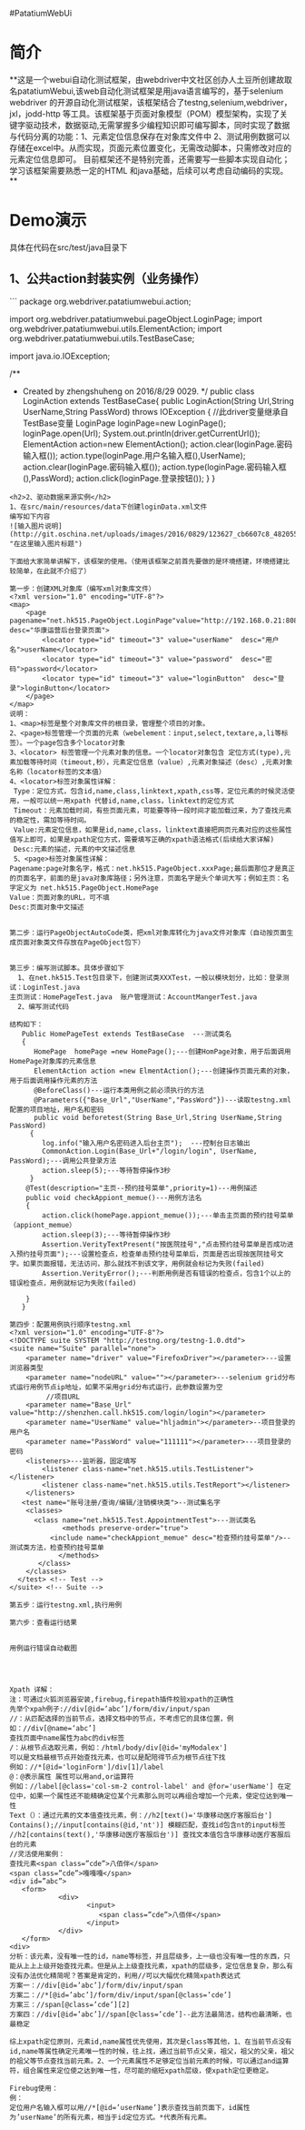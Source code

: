 #PatatiumWebUi
<h1>简介</h1>
 **这是一个webui自动化测试框架，由<a>webdriver中文社区</a>创办人土豆所创建故取名patatiumWebui,该web自动化测试框架是用java语言编写的，基于selenium webdriver 的开源自动化测试框架，该框架结合了testng,selenium,webdriver，jxl，jodd-http 等工具。该框架基于页面对象模型（POM）模型架构，实现了关键字驱动技术，数据驱动,无需掌握多少编程知识即可编写脚本，同时实现了数据与代码分离的功能：1、元素定位信息保存在对象库文件中 2、测试用例数据可以存储在excel中。从而实现，页面元素位置变化，无需改动脚本，只需修改对应的元素定位信息即可。
目前框架还不是特别完善，还需要写一些脚本实现自动化；学习该框架需要熟悉一定的HTML 和java基础，后续可以考虑自动编码的实现。**

<h1>Demo演示</h1>
<p>具体在代码在src/test/java目录下</p>
<h2>1、公共action封装实例（业务操作）</h2>
```
package org.webdriver.patatiumwebui.action;

import org.webdriver.patatiumwebui.pageObject.LoginPage;
import org.webdriver.patatiumwebui.utils.ElementAction;
import org.webdriver.patatiumwebui.utils.TestBaseCase;

import java.io.IOException;

/**
 * Created by zhengshuheng on 2016/8/29 0029.
 */
public class LoginAction extends TestBaseCase{
    public LoginAction(String Url,String UserName,String PassWord) throws IOException
    {
        //此driver变量继承自TestBase变量
        LoginPage loginPage=new LoginPage();
        loginPage.open(Url);
        System.out.println(driver.getCurrentUrl());
        ElementAction action=new ElementAction();
        action.clear(loginPage.密码输入框());
        action.type(loginPage.用户名输入框(),UserName);
        action.clear(loginPage.密码输入框());
        action.type(loginPage.密码输入框(),PassWord);
        action.click(loginPage.登录按钮());
    }
}

```
<h2>2、驱动数据来源实例</h2>
1、在src/main/resources/data下创建loginData.xml文件
编写如下内容
![输入图片说明](http://git.oschina.net/uploads/images/2016/0829/123627_cb6607c8_482055.png "在这里输入图片标题")

下面给大家简单讲解下，该框架的使用。（使用该框架之前首先要做的是环境搭建，环境搭建比较简单，在此就不介绍了）

第一步：创建XML对象库（编写xml对象库文件）
<?xml version="1.0" encoding="UTF-8"?>
<map>	
	<page pagename="net.hk515.PageObject.LoginPage"value="http://192.168.0.21:8086/User/Login" desc="华康运营后台登录页面">
		<locator type="id" timeout="3" value="userName"  desc="用户名">userName</locator>
		<locator type="id" timeout="3" value="password"  desc="密码">password</locator>
		<locator type="id" timeout="3" value="loginButton"  desc="登录">loginButton</locator>
	</page>
</map>
说明：
1、<map>标签是整个对象库文件的根目录，管理整个项目的对象。
2、<page>标签管理一个页面的元素（webelement：input,select,textare,a,li等标签）。一个page包含多个locator对象
3、<locator> 标签管理一个元素对象的信息。一个locator对象包含 定位方式(type),元素加载等待时间（timeout,秒），元素定位信息（value）,元素对象描述（desc）,元素对象名称（locator标签的文本值）
4、<locator>标签对象属性详解：
 Type：定位方式，包含id,name,class,linktext,xpath,css等，定位元素的时候灵活使用，一般可以统一用xpath 代替id,name,class，linktext的定位方式
 Timeout：元素加载时间，有些页面元素，可能要等待一段时间才能加载过来，为了查找元素的稳定性，需加等待时间。
 Value:元素定位信息，如果是id,name,class，linktext直接把网页元素对应的这些属性值写上即可，如果是xpath定位方式，需要填写正确的xpath语法格式(后续给大家详解)
 Desc:元素的描述，元素的中文描述信息
 5、<page>标签对象属性详解：
Pagename:page对象名字，格式：net.hk515.PageObject.xxxPage;最后面那位才是真正的页面名字，前面的是java对象库路径；另外注意，页面名字是头个单词大写；例如主页：名字定义为 net.hk515.PageObject.HomePage
Value：页面对象的URL，可不填
Desc:页面对象中文描述


第二步：运行PageObjectAutoCode类，把xml对象库转化为java文件对象库（自动按页面生成页面对象类文件存放在PageObject包下）


第三步：编写测试脚本。具体步骤如下
  1、在net.hk515.Test包目录下，创建测试类XXXTest，一般以模块划分，比如：登录测试：LoginTest.java
主页测试：HomePageTest.java  账户管理测试：AccountMangerTest.java
  2、编写测试代码
 
结构如下：
   Public HomePageTest extends TestBaseCase  ---测试类名
   {
      HomePage  homePage =new HomePage();---创建HomPage对象，用于后面调用HomePage对象库的元素信息
      ElementAction action =new ElmentAction();---创建操作页面元素的对象，用于后面调用操作元素的方法
      @BeforeClass()---运行本类用例之前必须执行的方法
	  @Parameters({"Base_Url","UserName","PassWord"})---读取testng.xml配置的项目地址，用户名和密码
	  public void beforetest(String Base_Url,String UserName,String PassWord)
	 {
		log.info("输入用户名密码进入后台主页");	---控制台日志输出	
		CommonAction.Login(Base_Url+"/login/login", UserName, PassWord);---调用公共登录方法
		action.sleep(5);---等待暂停操作3秒
	 }
    @Test(description="主页--预约挂号菜单",priority=1)---用例描述
	public void checkAppiont_memue()---用例方法名
	{
		action.click(homePage.appiont_memue());---单击主页面的预约挂号菜单（appiont_memue）
		action.sleep(3);---等待暂停操作3秒
		Assertion.VerityTextPresent("按医院挂号","点击预约挂号菜单是否成功进入预约挂号页面");---设置检查点，检查单击预约挂号菜单后，页面是否出现按医院挂号文字。如果页面报错，无法访问，那么就找不到该文字，用例就会标记为失败(failed)
		Assertion.VerityError();---判断用例是否有错误的检查点，包含1个以上的错误检查点，用例就标记为失败(failed)
		
	}
   }

第四步：配置用例执行顺序testng.xml
<?xml version="1.0" encoding="UTF-8"?>
<!DOCTYPE suite SYSTEM "http://testng.org/testng-1.0.dtd">
<suite name="Suite" parallel="none">
	<parameter name="driver" value="FirefoxDriver"></parameter>---设置浏览器类型
	<parameter name="nodeURL" value=""></parameter>---selenium grid分布式运行用例节点ip地址，如果不采用grid分布式运行，此参数设置为空
         //项目URL
	<parameter name="Base_Url" value="http://shenzhen.call.hk515.com/login/login"></parameter>
	<parameter name="UserName" value="hljadmin"></parameter>--项目登录的用户名
	<parameter name="PassWord" value="111111"></parameter>---项目登录的密码
	<listeners>---监听器，固定填写
        <listener class-name="net.hk515.utils.TestListener"></listener>
        <listener class-name="net.hk515.utils.TestReport"></listener>
    </listeners>
   <test name="账号注册/查询/编辑/注销模块类">--测试集名字
    <classes>
      <class name="net.hk515.Test.AppointmentTest">---测试类名
      	     <methods preserve-order="true">
      	  <include name="checkAppiont_memue" desc="检查预约挂号菜单"/>--测试类方法，检查预约挂号菜单
            </methods>
       </class>
    </classes>
  </test> <!-- Test -->  
</suite> <!-- Suite -->

第五步：运行testng.xml,执行用例

第六步：查看运行结果


用例运行错误自动截图




Xpath 详解：
注：可通过火狐浏览器安装,firebug,firepath插件校验xpath的正确性
先举个xpah例子://div[@id=’abc’]/form/div/input/span
//：从匹配选择的当前节点，选择文档中的节点，不考虑它的具体位置，例如：//div[@name=‘abc’]
查找页面中name属性为abc的div标签
/：从根节点选取元素，例如：/html/body/div[@id='myModalex'] 
可以是文档最根节点开始查找元素，也可以是配陪得节点为根节点往下找
例如：//*[@id='loginForm']/div[1]/label
@：@表示属性 属性可以用and,or运算符
例如：//label[@class='col-sm-2 control-label' and @for='userName'] 在定位中，如果一个属性还不能精确定位某个元素那么则可以再组合增加一个元素，使定位达到唯一性
Text（）：通过元素的文本值查找元素，例：//h2[text()='华康移动医疗客服后台']
Contains();//input[contains(@id,'nt')] 模糊匹配，查找id包含nt的input标签
//h2[contains(text(),'华康移动医疗客服后台')] 查找文本值包含华康移动医疗客服后台的元素
//灵活使用案例：
查找元素<span class=”cde”>八佰伴</span>
<span class=”cde”>嘎嘎嘎</span>
<div id=”abc”>
   <form>
            <div>
                   <input>
                      <span class=”cde”>八佰伴</span>
                   </input>
            </div>
   </form>
<div>
分析：该元素，没有唯一性的id，name等标签，并且层级多，上一级也没有唯一性的东西，只能从上上上级开始查找元素。但是从上上级查找元素，xpath的层级多，定位信息复杂，那么有没有办法优化精简呢？答案是肯定的，利用//可以大幅优化精简xpath表达式
方案一：//div[@id=’abc’]/form/div/input/span
方案二：//*[@id=’abc’]/form/div/input/span[@class=’cde’]
方案三：//span[@class=’cde’][2]
方案四：//div[@id=’abc’]//span[@class=’cde’]--此方法最简洁，结构也最清晰，也最稳定

综上xpath定位原则，元素id,name属性优先使用，其次是class等其他，1、在当前节点没有id,name等属性确定元素唯一性的时候，往上找，通过当前节点父亲，祖父，祖父的父亲，祖父的祖父等节点查找当前元素。2、一个元素属性不足够定位当前元素的时候，可以通过and运算符，组合属性来定位使之达到唯一性，尽可能的缩短xpath层级，使xpath定位更稳定。

Firebug使用：
例：
定位用户名输入框可以用//*[@id=’userName’]表示查找当前页面下，id属性为’userName’的所有元素，相当于id定位方式。*代表所有元素。